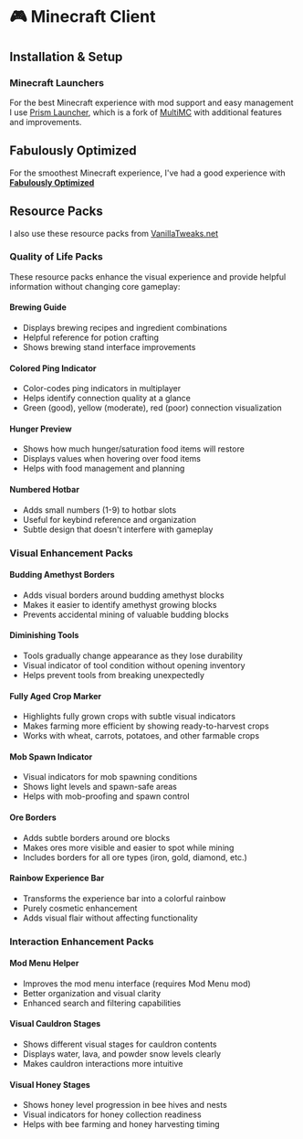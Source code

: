 # 🎮 Minecraft Client

## Installation & Setup

### Minecraft Launchers
For the best Minecraft experience with mod support and easy management I use [Prism Launcher](https://prismlauncher.org/), which is a fork of [MultiMC](https://multimc.org/) with additional features and improvements.


## Fabulously Optimized

For the smoothest Minecraft experience, I've had a good experience with **[Fabulously Optimized](https://github.com/Fabulously-Optimized/fabulously-optimized)**

## Resource Packs

I also use these resource packs from [VanillaTweaks.net](https://vanillatweaks.net/picker/resource-packs/)

### Quality of Life Packs
These resource packs enhance the visual experience and provide helpful information without changing core gameplay:

#### **Brewing Guide**
- Displays brewing recipes and ingredient combinations
- Helpful reference for potion crafting
- Shows brewing stand interface improvements

#### **Colored Ping Indicator**
- Color-codes ping indicators in multiplayer
- Helps identify connection quality at a glance
- Green (good), yellow (moderate), red (poor) connection visualization

#### **Hunger Preview**
- Shows how much hunger/saturation food items will restore
- Displays values when hovering over food items
- Helps with food management and planning

#### **Numbered Hotbar**
- Adds small numbers (1-9) to hotbar slots
- Useful for keybind reference and organization
- Subtle design that doesn't interfere with gameplay

### Visual Enhancement Packs

#### **Budding Amethyst Borders**
- Adds visual borders around budding amethyst blocks
- Makes it easier to identify amethyst growing blocks
- Prevents accidental mining of valuable budding blocks

#### **Diminishing Tools**
- Tools gradually change appearance as they lose durability
- Visual indicator of tool condition without opening inventory
- Helps prevent tools from breaking unexpectedly

#### **Fully Aged Crop Marker**
- Highlights fully grown crops with subtle visual indicators
- Makes farming more efficient by showing ready-to-harvest crops
- Works with wheat, carrots, potatoes, and other farmable crops

#### **Mob Spawn Indicator**
- Visual indicators for mob spawning conditions
- Shows light levels and spawn-safe areas
- Helps with mob-proofing and spawn control

#### **Ore Borders**
- Adds subtle borders around ore blocks
- Makes ores more visible and easier to spot while mining
- Includes borders for all ore types (iron, gold, diamond, etc.)

#### **Rainbow Experience Bar**
- Transforms the experience bar into a colorful rainbow
- Purely cosmetic enhancement
- Adds visual flair without affecting functionality

### Interaction Enhancement Packs

#### **Mod Menu Helper**
- Improves the mod menu interface (requires Mod Menu mod)
- Better organization and visual clarity
- Enhanced search and filtering capabilities

#### **Visual Cauldron Stages**
- Shows different visual stages for cauldron contents
- Displays water, lava, and powder snow levels clearly
- Makes cauldron interactions more intuitive

#### **Visual Honey Stages**
- Shows honey level progression in bee hives and nests
- Visual indicators for honey collection readiness
- Helps with bee farming and honey harvesting timing
